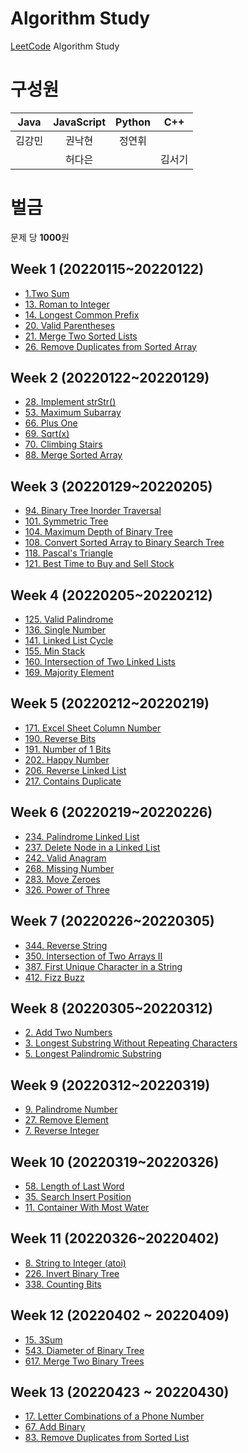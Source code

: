# Algorithm Study

[LeetCode](https://leetcode.com/) Algorithm Study

# 구성원

| **Java** | **JavaScript** | **Python**|**C++**|
|:---:|:---:|:---:|:---:|
|김강민|권낙현|정연휘||
|      |허다은||김서기

# 벌금 
문제 당 **1000**원

## Week 1 (20220115~20220122)
- [1.Two Sum](https://leetcode.com/problems/two-sum/)
- [13. Roman to Integer](https://leetcode.com/problems/roman-to-integer)
- [14. Longest Common Prefix](https://leetcode.com/problems/longest-common-prefix)
- [20. Valid Parentheses](https://leetcode.com/problems/valid-parentheses)
- [21. Merge Two Sorted Lists](https://leetcode.com/problems/merge-two-sorted-lists)
- [26. Remove Duplicates from Sorted Array](https://leetcode.com/problems/remove-duplicates-from-sorted-array/)

## Week 2 (20220122~20220129)
- [28. Implement strStr()](https://leetcode.com/problems/implement-strstr)
- [53. Maximum Subarray](https://leetcode.com/problems/maximum-subarray)
- [66. Plus One](https://leetcode.com/problems/plus-one)
- [69. Sqrt(x)](https://leetcode.com/problems/sqrtx)
- [70. Climbing Stairs](https://leetcode.com/problems/climbing-stairs)
- [88. Merge Sorted Array](https://leetcode.com/problems/merge-sorted-array )

## Week 3 (20220129~20220205)
- [94. Binary Tree Inorder Traversal](https://leetcode.com/problems/binary-tree-inorder-traversal)
- [101. Symmetric Tree](https://leetcode.com/problems/symmetric-tree)
- [104. Maximum Depth of Binary Tree](https://leetcode.com/problems/maximum-depth-of-binary-tree)
- [108. Convert Sorted Array to Binary Search Tree](https://leetcode.com/problems/convert-sorted-array-to-binary-search-tree)
- [118. Pascal's Triangle](https://leetcode.com/problems/pascals-triangle)
- [121. Best Time to Buy and Sell Stock](https://leetcode.com/problems/best-time-to-buy-and-sell-stock)

## Week 4 (20220205~20220212)
- [125. Valid Palindrome](https://leetcode.com/problems/valid-palindrome)
- [136. Single Number](https://leetcode.com/problems/single-number)
- [141. Linked List Cycle](https://leetcode.com/problems/linked-list-cycle)
- [155. Min Stack](https://leetcode.com/problems/min-stack)
- [160. Intersection of Two Linked Lists](https://leetcode.com/problems/intersection-of-two-linked-lists)
- [169. Majority Element](https://leetcode.com/problems/majority-element)

## Week 5 (20220212~20220219)
- [171. Excel Sheet Column Number](https://leetcode.com/problems/excel-sheet-column-number)
- [190. Reverse Bits](https://leetcode.com/problems/reverse-bits)
- [191. Number of 1 Bits](https://leetcode.com/problems/number-of-1-bits)
- [202. Happy Number](https://leetcode.com/problems/happy-number)
- [206. Reverse Linked List](https://leetcode.com/problems/reverse-linked-list)
- [217. Contains Duplicate](https://leetcode.com/problems/contains-duplicate)

## Week 6 (20220219~20220226)
- [234. Palindrome Linked List](https://leetcode.com/problems/palindrome-linked-list)
- [237. Delete Node in a Linked List](https://leetcode.com/problems/delete-node-in-a-linked-list)
- [242. Valid Anagram](https://leetcode.com/problems/valid-anagram)
- [268. Missing Number](https://leetcode.com/problems/missing-number)
- [283. Move Zeroes](https://leetcode.com/problems/move-zeroes)
- [326. Power of Three](https://leetcode.com/problems/power-of-three)

## Week 7 (20220226~20220305)
- [344. Reverse String](https://leetcode.com/problems/reverse-string)
- [350. Intersection of Two Arrays II](https://leetcode.com/problems/intersection-of-two-arrays-ii)
- [387. First Unique Character in a String](https://leetcode.com/problems/first-unique-character-in-a-string)
- [412. Fizz Buzz](https://leetcode.com/problems/fizz-buzz)

## Week 8 (20220305~20220312)
- [2. Add Two Numbers](https://leetcode.com/problems/add-two-numbers)
- [3. Longest Substring Without Repeating Characters](https://leetcode.com/problems/longest-substring-without-repeating-characters)
- [5. Longest Palindromic Substring](https://leetcode.com/problems/longest-palindromic-substring)

## Week 9 (20220312~20220319)
- [9. Palindrome Number](https://leetcode.com/problems/palindrome-number)
- [27. Remove Element](https://leetcode.com/problems/remove-element)
- [7. Reverse Integer](https://leetcode.com/problems/reverse-integer)

## Week 10 (20220319~20220326)
- [58. Length of Last Word](https://leetcode.com/problems/length-of-last-word)
- [35. Search Insert Position](https://leetcode.com/problems/search-insert-position/)
- [11. Container With Most Water](https://leetcode.com/problems/container-with-most-water/)

## Week 11 (20220326~20220402)
- [8. String to Integer (atoi)](https://leetcode.com/problems/string-to-integer-atoi)
- [226. Invert Binary Tree](https://leetcode.com/problems/invert-binary-tree)
- [338. Counting Bits](https://leetcode.com/problems/counting-bits)

## Week 12 (20220402 ~ 20220409)
- [15. 3Sum](https://leetcode.com/problems/3sum/)
- [543. Diameter of Binary Tree](https://leetcode.com/problems/diameter-of-binary-tree/)
- [617. Merge Two Binary Trees](https://leetcode.com/problems/merge-two-binary-trees/)

## Week 13 (20220423 ~ 20220430)
- [17. Letter Combinations of a Phone Number](https://leetcode.com/problems/letter-combinations-of-a-phone-number)
- [67. Add Binary](https://leetcode.com/problems/add-binary)
- [83. Remove Duplicates from Sorted List](https://leetcode.com/problems/remove-duplicates-from-sorted-list)
